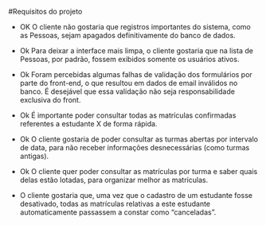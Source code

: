 #Requisitos do projeto

- OK O cliente não gostaria que registros importantes do sistema, como as Pessoas, sejam apagados definitivamente do banco de dados.

- Ok Para deixar a interface mais limpa, o cliente gostaria que na lista de Pessoas, por padrão, fossem exibidos somente os usuários ativos.

- Ok Foram percebidas algumas falhas de validação dos formulários por parte do front-end, o que resultou em dados de email inválidos no banco. É desejável que essa validação não seja responsabilidade exclusiva do front.

- Ok É importante poder consultar todas as matrículas confirmadas referentes a estudante X de forma rápida.

- Ok O cliente gostaria de poder consultar as turmas abertas por intervalo de data, para não receber informações desnecessárias (como turmas antigas).

- Ok O cliente quer poder consultar as matrículas por turma e saber quais delas estão lotadas, para organizar melhor as matrículas.

- O cliente gostaria que, uma vez que o cadastro de um estudante fosse desativado, todas as matrículas relativas a este estudante automaticamente passassem a constar como “canceladas”.
